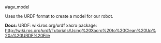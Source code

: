 #agv_model 

Uses the URDF format to create a model for our robot. 

**Docs:**
	URDF: wiki.ros.org/urdf
	xacro package: http://wiki.ros.org/urdf/Tutorials/Using%20Xacro%20to%20Clean%20Up%20a%20URDF%20File
	
